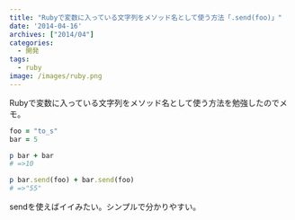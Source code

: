 ```yaml
---
title: "Rubyで変数に入っている文字列をメソッド名として使う方法「.send(foo)」"
date: '2014-04-16'
archives: ["2014/04"]
categories:
  - 開発
tags:
  - ruby
image: /images/ruby.png
---
```

Rubyで変数に入っている文字列をメソッド名として使う方法を勉強したのでメモ。

<!--more-->

```ruby
foo = "to_s"
bar = 5

p bar + bar
# =>10

p bar.send(foo) + bar.send(foo)
# =>"55"
```

sendを使えばイイみたい。シンプルで分かりやすい。
